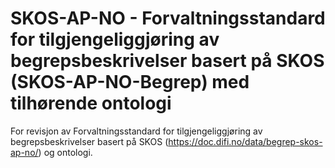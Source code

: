 # SKOS-AP-NO - Forvaltningsstandard for tilgjengeliggjøring av begrepsbeskrivelser basert på SKOS (SKOS-AP-NO-Begrep) med tilhørende ontologi

For revisjon av Forvaltningsstandard for tilgjengeliggjøring av begrepsbeskrivelser basert på SKOS (https://doc.difi.no/data/begrep-skos-ap-no/) og ontologi. 

